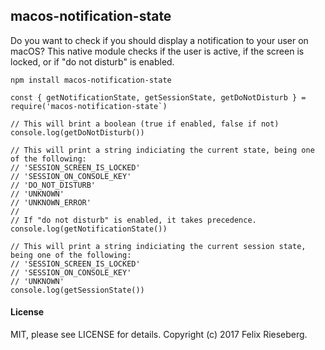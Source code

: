 ## macos-notification-state
Do you want to check if you should display a notification to your user on macOS? This native module checks if the user is active, if the screen is locked, or if "do not disturb" is enabled.

```
npm install macos-notification-state
```

```
const { getNotificationState, getSessionState, getDoNotDisturb } = require('macos-notification-state`)

// This will brint a boolean (true if enabled, false if not)
console.log(getDoNotDisturb())

// This will print a string indiciating the current state, being one of the following:
// 'SESSION_SCREEN_IS_LOCKED'
// 'SESSION_ON_CONSOLE_KEY'
// 'DO_NOT_DISTURB'
// 'UNKNOWN'
// 'UNKNOWN_ERROR'
//
// If "do not disturb" is enabled, it takes precedence.
console.log(getNotificationState())

// This will print a string indiciating the current session state, being one of the following:
// 'SESSION_SCREEN_IS_LOCKED'
// 'SESSION_ON_CONSOLE_KEY'
// 'UNKNOWN'
console.log(getSessionState())
```

#### License
MIT, please see LICENSE for details. Copyright (c) 2017 Felix Rieseberg.
